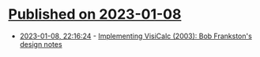 # [Published on 2023-01-08](index.md)

* [2023-01-08, 22:16:24](https://news.ycombinator.com/item?id=34303825) - [Implementing VisiCalc (2003): Bob Frankston's design notes](https://rmf.vc/ImplementingVisiCalc)
